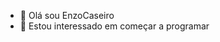 - 👋 Olá sou EnzoCaseiro
- 👀 Estou interessado em começar a programar


<!---
EnzoCaseiro/EnzoCaseiro is a ✨ special ✨ repository because its `README.md` (this file) appears on your GitHub profile.
You can click the Preview link to take a look at your changes.
--->
